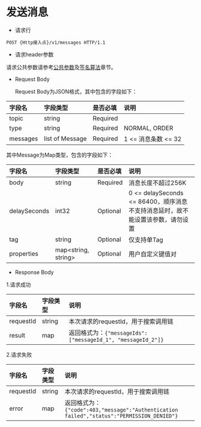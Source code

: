 # 发送消息

- 请求行

```
POST {Http接入点}/v1/messages HTTP/1.1
```

- 请求header参数

请求公共参数请参考[公共参数](../Call-Method/Common-parameters.md)及[签名算法](../Call-Method/Signature-Algorithm.md)章节。

- Request Body

  Request Body为JSON格式，其中包含的字段如下：

|  字段名  |    字段类型     | 是否必填 | 说明                       |
| :------ | :------------- | :------ | :------------------------- |
|  topic   |     string      | Required |                            |
|   type   |     string      | Required | NORMAL, ORDER |
| messages | list of Message | Required | 1 <= 消息条数 <= 32        |

  其中Message为Map类型，包含的字段如下：

|    字段名    |      字段类型       | 是否必填 | 说明                       |
| :---------- | :----------------- | :------ | :------------------------- |
|     body     |       string        | Required | 消息长度不超过256K         |
| delaySeconds |        int32        | Optional | 0 <= delaySeconds <= 86400，顺序消息不支持消息延时，故不能设置该参数，请勿设置|
|     tag      |       string        | Optional | 仅支持单Tag                |
|  properties  | map<string, string> | Optional | 用户自定义键值对           |

- Response Body

1.请求成功

|  字段名   | 字段类型 | 说明                                                        |
| :------- | :------ | :---------------------------------------------------------- |
| requestId |  string  | 本次请求的requestId，用于搜索调用链                         |
|  result   |   map    | 返回格式为：`{"messageIds":["messageId_1", "messageId_2"]}` |

2.请求失败

| 字段名    | 字段类型 | 说明                                                         |
| :------- | :------ | :---------------------------------------------------------- |
| requestId | string   | 本次请求的requestId，用于搜索调用链                          |
| error     | map      | 返回格式为：`{"code":403,"message":"Authentication failed","status":"PERMISSION_DENIED"}` |
